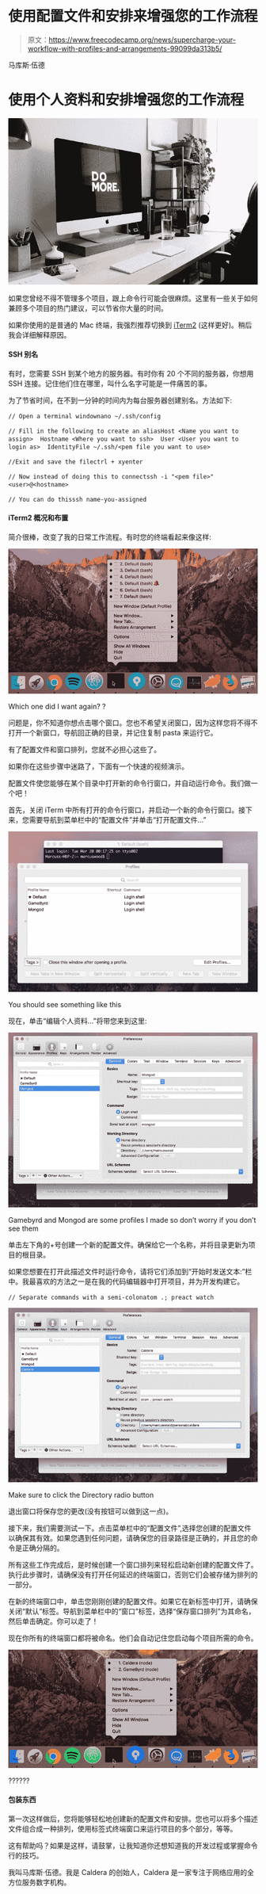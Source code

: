# 使用配置文件和安排来增强您的工作流程

> 原文：<https://www.freecodecamp.org/news/supercharge-your-workflow-with-profiles-and-arrangements-99099da313b5/>

马库斯·伍德

# 使用个人资料和安排增强您的工作流程

![1*PU7wwmX3JaTa6CcDKvSwpA](img/2908a6432da475e510a7c2e55aa3a471.png)

如果您曾经不得不管理多个项目，跟上命令行可能会很麻烦。这里有一些关于如何兼顾多个项目的热门建议，可以节省你大量的时间。

如果你使用的是普通的 Mac 终端，我强烈推荐切换到 [iTerm2](https://www.iterm2.com/) (这样更好)。稍后我会详细解释原因。

#### SSH 别名

有时，您需要 SSH 到某个地方的服务器。有时你有 20 个不同的服务器，你想用 SSH 连接。记住他们住在哪里，叫什么名字可能是一件痛苦的事。

为了节省时间，在不到一分钟的时间内为每台服务器创建别名。方法如下:

```
// Open a terminal windownano ~/.ssh/config
```

```
// Fill in the following to create an aliasHost <Name you want to assign>  Hostname <Where you want to ssh>  User <User you want to login as>  IdentityFile ~/.ssh/<pem file you want to use>
```

```
//Exit and save the filectrl + xyenter
```

```
// Now instead of doing this to connectssh -i "<pem file>" <user>@<hostname>
```

```
// You can do thisssh name-you-assigned
```

#### iTerm2 概况和布置

简介很棒，改变了我的日常工作流程。有时您的终端看起来像这样:

![1*doLyDCyaaDRpKmByae3DWA](img/1cdca7a79979421ea1282b4dc998b34f.png)

Which one did I want again? ?

问题是，你不知道你想点击哪个窗口。您也不希望关闭窗口，因为这样您将不得不打开一个新窗口，导航回正确的目录，并记住复制 pasta 来运行它。

有了配置文件和窗口排列，您就不必担心这些了。

如果你在这些步骤中迷路了，下面有一个快速的视频演示。

配置文件使您能够在某个目录中打开新的命令行窗口，并自动运行命令。我们做一个吧！

首先，关闭 iTerm 中所有打开的命令行窗口，并启动一个新的命令行窗口。接下来，您需要导航到菜单栏中的“配置文件”并单击“打开配置文件…”

![1*dMLCZZID5N8XRNu2DGyrLw](img/5b8a45eae10d1da8044aee9108c2623c.png)

You should see something like this

现在，单击“编辑个人资料…”将带您来到这里:

![1*CBAfmdNNCcrQYrkZ_FLDlw](img/c0ae296a9c9cc2d68b63e8a7daa6d868.png)

Gamebyrd and Mongod are some profiles I made so don’t worry if you don’t see them

单击左下角的+号创建一个新的配置文件。确保给它一个名称，并将目录更新为项目的根目录。

如果您想要在打开此描述文件时运行命令，请将它们添加到“开始时发送文本:”栏中。我最喜欢的方法之一是在我的代码编辑器中打开项目，并为开发构建它。

```
// Separate commands with a semi-colonatom .; preact watch
```

![1*ht3-GXIzPXeGDxeF_IPRyA](img/5616634a2a66bbe9e66a3c3b4ef3e0fc.png)

Make sure to click the Directory radio button

退出窗口将保存您的更改(没有按钮可以做到这一点)。

接下来，我们需要测试一下。点击菜单栏中的“配置文件”,选择您创建的配置文件以确保其有效。如果您遇到任何问题，请确保您的目录路径是正确的，并且您的命令是正确分隔的。

所有这些工作完成后，是时候创建一个窗口排列来轻松启动新创建的配置文件了。执行此步骤时，请确保没有打开任何延迟的终端窗口，否则它们会被存储为排列的一部分。

在新的终端窗口中，单击您刚刚创建的配置文件。如果它在新标签中打开，请确保关闭“默认”标签。导航到菜单栏中的“窗口”标签，选择“保存窗口排列”为其命名，然后单击确定。你可以走了！

现在你所有的终端窗口都将被命名。他们会自动记住您启动每个项目所需的命令。

![1*8y6dJLmDB93veUvHtBTc4w](img/7844df6e99d749fe718d89f421aa2cd1.png)

??????

#### 包装东西

第一次这样做后，您将能够轻松地创建新的配置文件和安排。您也可以将多个描述文件组合成一种排列，使用标签式终端窗口来运行项目的多个部分，等等。

这有帮助吗？如果是这样，请鼓掌，让我知道你还想知道我的开发过程或掌握命令行的技巧。

我叫马库斯·伍德。我是 Caldera 的创始人，Caldera 是一家专注于网络应用的全方位服务数字机构。